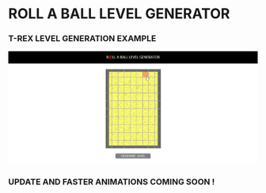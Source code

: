 # ROLL A BALL LEVEL GENERATOR

### T-REX LEVEL GENERATION EXAMPLE

![roll_a_ball_generator_gif](./reamdeImages/roll_a_ball_generator.gif)

### UPDATE AND FASTER ANIMATIONS COMING SOON !

